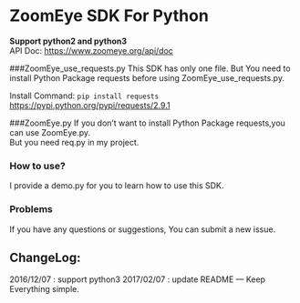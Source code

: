 # ZoomEye SDK For Python 
**Support python2 and python3**</br>
API Doc: https://www.zoomeye.org/api/doc

###ZoomEye_use_requests.py 
This SDK has only one file.
But You need to install Python Package requests before using ZoomEye_use_requests.py.

Install Command: ```pip install requests```
https://pypi.python.org/pypi/requests/2.9.1</br>

###ZoomEye.py
If you don’t want to install Python Package requests,you can use ZoomEye.py.</br>
But you need req.py in my project.

### How to use?
I provide a demo.py for you to learn how to use this SDK.

### Problems
If you have any questions or suggestions, You can submit a new issue.

## ChangeLog:

2016/12/07 : support python3
2017/02/07 : update README
—
Keep Everything simple.
